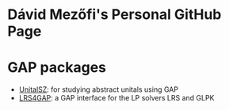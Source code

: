# Dávid Mezőfi's Personal GitHub Page

# GAP packages

- [UnitalSZ](https://nagygp.github.io/UnitalSZ/): for studying abstract unitals
  using GAP
- [LRS4GAP](https://github.com/davidmezofi/LRS4GAP): a GAP interface for the LP
  solvers LRS and GLPK
